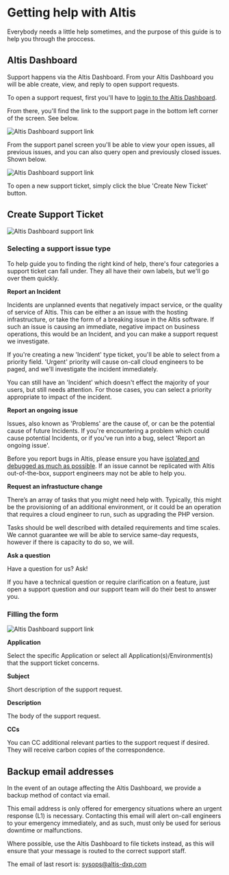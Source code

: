 # Getting help with Altis

Everybody needs a little help sometimes, and the purpose of this guide is to help you through the proccess. 

## Altis Dashboard

Support happens via the Altis Dashboard. From your Altis Dashboard you will be able create, view, and reply to open support requests. 

To open a support request, first you'll have to [login to the Altis Dashboard](https://dashboard.altis-dxp.com/).

From there, you'll find the link to the support page in the bottom left corner of the screen. See below.

![Altis Dashboard support link](./assets/altis-support-button.png)

From the support panel screen you'll be able to view your open issues, all previous issues, and you can also query open and previously closed issues. Shown below.

![Altis Dashboard support link](./assets/altis-support-overview.png)

To open a new support ticket, simply click the blue 'Create New Ticket' button.

## Create Support Ticket

![Altis Dashboard support link](./assets/altis-support-ticket-type.png)

### Selecting a support issue type

To help guide you to finding the right kind of help, there's four categories a support ticket can fall under. They all have their own labels, but we'll go over them quickly.

**Report an Incident**

Incidents are unplanned events that negatively impact service, or the quality of service of Altis. This can be either a an issue with the hosting infrastructure, or take the form of a breaking issue in the Altis software. 
If such an issue is causing an immediate, negative impact on business operations, this would be an Incident, and you can make a support request we investigate.

If you're creating a new 'Incident' type ticket, you'll be able to select from a priority field. 
'Urgent' priority will cause on-call cloud engineers to be paged, and we'll investigate the incident immediately. 

You can still have an 'Incident' which doesn't effect the majority of your users, but still needs attention. For those cases, you can select a priority appropriate to impact of the incident.

**Report an ongoing issue**

Issues, also known as 'Problems' are the cause of, or can be the potential cause of future Incidents. If you're encountering a problem which could cause potential Incidents, or if you've run into a bug, select 'Report an ongoing issue'.

Before you report bugs in Altis, please ensure you have [isolated and debugged as much as possible](debugging.md). If an issue cannot be replicated with Altis out-of-the-box, support engineers may not be able to help you.

**Request an infrastucture change**

There’s an array of tasks that you might need help with. Typically, this might be the provisioning of an additional environment, or it could be an operation that requires a cloud engineer to run, such as upgrading the PHP version.

Tasks should be well described with detailed requirements and time scales. We cannot guarantee we will be able to service same-day requests, however if there is capacity to do so, we will.

**Ask a question**

Have a question for us? Ask!

If you have a technical question or require clarification on a feature, just open a support question and our support team will do their best to answer you.

### Filling the form

![Altis Dashboard support link](./assets/altis-support-ticket-form.png)

**Application**

Select the specific Application or select all Application(s)/Environment(s) that the support ticket concerns.


**Subject**

Short description of the support request.

**Description**

The body of the support request.

**CCs**

You can CC additional relevant parties to the support request if desired. They will receive carbon copies of the correspondence.


## Backup email addresses

In the event of an outage affecting the Altis Dashboard, we provide a backup method of contact via email.

This email address is only offered for emergency situations where an urgent response (L1) is necessary. Contacting this email will alert on-call engineers to your emergency immediately, and as such, must only be used for serious downtime or malfunctions.

Where possible, use the Altis Dashboard to file tickets instead, as this will ensure that your message is routed to the correct support staff.

The email of last resort is: sysops@altis-dxp.com
